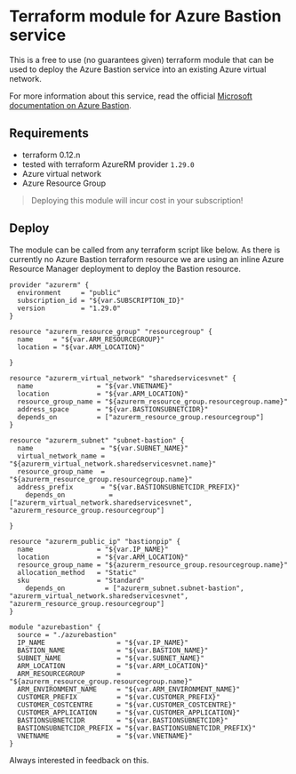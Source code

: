 # Terraform module for Azure Bastion service

This is a free to use (no guarantees given) terraform module that can be used to deploy the Azure Bastion service into an existing Azure virtual network.

For more information about this service, read the official [Microsoft documentation on Azure Bastion](https://azure.microsoft.com/en-us/services/azure-bastion/).

## Requirements

* terraform 0.12.n
* tested with terraform AzureRM provider `1.29.0`
* Azure virtual network
* Azure Resource Group

> Deploying this module will incur cost in your subscription!

## Deploy

The module can be called from any terraform script like below.
As there is currently no Azure Bastion terraform resource we are using an inline Azure Resource Manager deployment to deploy the Bastion resource.

```hcl
provider "azurerm" {
  environment     = "public"
  subscription_id = "${var.SUBSCRIPTION_ID}"
  version         = "1.29.0"
}

resource "azurerm_resource_group" "resourcegroup" {
  name     = "${var.ARM_RESOURCEGROUP}"
  location = "${var.ARM_LOCATION}"
  
}

resource "azurerm_virtual_network" "sharedservicesvnet" {
  name                = "${var.VNETNAME}"
  location            = "${var.ARM_LOCATION}"
  resource_group_name = "${azurerm_resource_group.resourcegroup.name}"
  address_space       = "${var.BASTIONSUBNETCIDR}"
  depends_on          = ["azurerm_resource_group.resourcegroup"]
}

resource "azurerm_subnet" "subnet-bastion" {
  name                 = "${var.SUBNET_NAME}"
  virtual_network_name = "${azurerm_virtual_network.sharedservicesvnet.name}"
  resource_group_name  = "${azurerm_resource_group.resourcegroup.name}"
  address_prefix       = "${var.BASTIONSUBNETCIDR_PREFIX}"
    depends_on           = ["azurerm_virtual_network.sharedservicesvnet", "azurerm_resource_group.resourcegroup"] 
  
}

resource "azurerm_public_ip" "bastionpip" {
  name                = "${var.IP_NAME}"
  location            = "${var.ARM_LOCATION}"
  resource_group_name = "${azurerm_resource_group.resourcegroup.name}"
  allocation_method   = "Static"
  sku                 = "Standard"
    depends_on          = ["azurerm_subnet.subnet-bastion", "azurerm_virtual_network.sharedservicesvnet", "azurerm_resource_group.resourcegroup"]
}

module "azurebastion" {
  source = "./azurebastion"
  IP_NAME                  = "${var.IP_NAME}"
  BASTION_NAME             = "${var.BASTION_NAME}"
  SUBNET_NAME              = "${var.SUBNET_NAME}"
  ARM_LOCATION             = "${var.ARM_LOCATION}"
  ARM_RESOURCEGROUP        = "${azurerm_resource_group.resourcegroup.name}"
  ARM_ENVIRONMENT_NAME     = "${var.ARM_ENVIRONMENT_NAME}"
  CUSTOMER_PREFIX          = "${var.CUSTOMER_PREFIX}"
  CUSTOMER_COSTCENTRE      = "${var.CUSTOMER_COSTCENTRE}"
  CUSTOMER_APPLICATION     = "${var.CUSTOMER_APPLICATION}"
  BASTIONSUBNETCIDR        = "${var.BASTIONSUBNETCIDR}"
  BASTIONSUBNETCIDR_PREFIX = "${var.BASTIONSUBNETCIDR_PREFIX}"
  VNETNAME                 = "${var.VNETNAME}"
}
```

Always interested in feedback on this.
